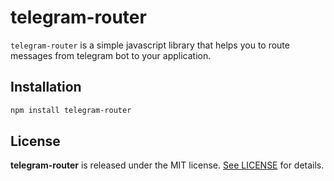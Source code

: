 # telegram-router
 
`telegram-router` is a simple javascript library that helps you to route messages from telegram bot to your application.

## Installation

```bash
npm install telegram-router
```

## License

**telegram-router** is released under the MIT license. [See LICENSE](LICENSE) for details.